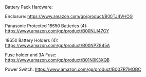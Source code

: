 Battery Pack Hardware:

Enclosure: https://www.amazon.com/gp/product/B00TJ4VHOG

Panasonic Protected 18650 Batteries (4): https://www.amazon.com/gp/product/B00NUI47OY

18650 Battery Holders (4): https://www.amazon.com/gp/product/B00NPZ845A

Fuse holder and 3A Fuse: https://www.amazon.com/gp/product/B01N0K3XQB

Power Switch: https://www.amazon.com/gp/product/B00ZR7MQBC
